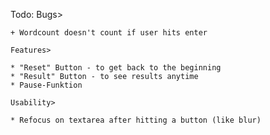 Todo:
    Bugs>

    + Wordcount doesn't count if user hits enter

    Features>

    * "Reset" Button - to get back to the beginning
    * "Result" Button - to see results anytime
    * Pause-Funktion 

    Usability>

    * Refocus on textarea after hitting a button (like blur)